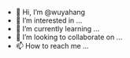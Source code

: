 - 👋 Hi, I’m @wuyahang
- 👀 I’m interested in ...
- 🌱 I’m currently learning ...
- 💞️ I’m looking to collaborate on ...
- 📫 How to reach me ...

<!---
wuyahang/wuyahang is a ✨ special ✨ repository because its `README.md` (this file) appears on your GitHub profile.
You can click the Preview link to take a look at your changes.
--->
